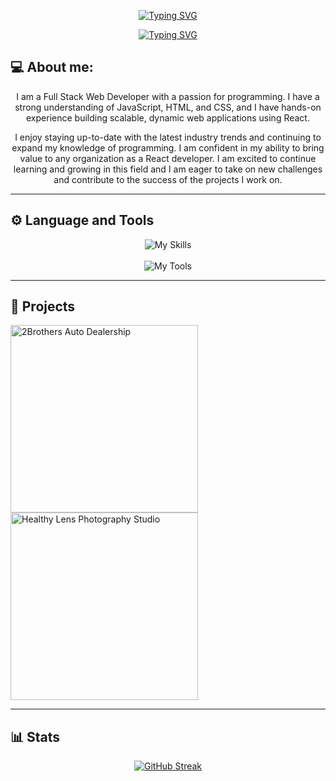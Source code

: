 <div align="center"> 
  
[![Typing SVG](https://readme-typing-svg.demolab.com?font=Fira+Code&size=25&pause=1000&center=true&vCenter=true&repeat=false&width=445&height=56&lines=Endri+Muco)](https://git.io/typing-svg)
  
[![Typing SVG](https://readme-typing-svg.demolab.com?font=Fira+Code&size=23&pause=1000&center=true&vCenter=true&width=445&height=56&lines=Full+Stack+Web+Developer)](https://git.io/typing-svg)

</div>

<h2> 💻 About me:</h2>

<div width="100" align="center" > 
  
I am a Full Stack Web Developer with a passion for programming. I have a strong understanding of JavaScript, HTML, and CSS, and I have hands-on experience building scalable, dynamic web applications using React.
  
I enjoy staying up-to-date with the latest industry trends and continuing to expand my knowledge of programming. I am confident in my ability to bring value to any organization as a React developer. I am excited to continue learning and growing in this field and I am eager to take on new challenges and contribute to the success of the projects I work on.
  
</div>

<hr>

<h2> ⚙️ Language and Tools </h2>

<div align="center"> 
   
  ![My Skills](https://skillicons.dev/icons?i=react,javascript,html,css,nodejs,mongodb,expressjs,gulp,scss)
  <br>
  <br>
  ![My Tools](https://skillicons.dev/icons?i=git,github,discord,bootstrap)
  
</div>


<hr>

<h2> 📘 Projects </h2>

<img src="https://imgur.com/Kvt6rt9.png" alt="2Brothers Auto Dealership" width="300"> <img src="https://i.imgur.com/iGaZZBA.png" alt="Healthy Lens Photography Studio" width="300">

<hr>

<h2> 📊 Stats </h2>


<div align="center"> 
  
[![GitHub Streak](https://streak-stats.demolab.com?user=EndriMuco&theme=dark&hide_border=true&border_radius=0&date_format=j%20M%5B%20Y%5D)](https://git.io/streak-stats) 

</div>




